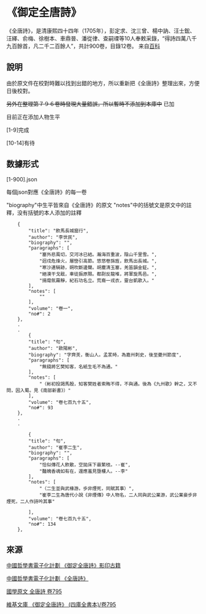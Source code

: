 
《御定全唐詩》
===============

《全唐詩》，是清康熙四十四年（1705年），彭定求、沈三曾、楊中訥、汪士鋐、汪繹、俞梅、徐樹本、車鼎晉、潘從律、查嗣瑮等10人奉敕采錄，“得詩四萬八千九百餘首，凡二千二百餘人”，共計900卷，目錄12卷。 来自[百科](https://baike.baidu.com/item/%E5%85%A8%E5%94%90%E8%AF%97)

## 說明
由於原文件在校對時難以找到出錯的地方，所以重新把《全唐詩》整理出來，方便日後校對。

~~另外在整理第７９６卷時發現大量錯誤，所以暫時不添加到本庫中~~ 已加

目前正在添加人物生平

[1-9]完成

[10-14]有待

## 数據形式

[1-900].json

每個json對應《全唐詩》的每一卷

"biography"中生平皆來自《全唐詩》的原文
"notes"中的括號文是原文中的註釋，没有括號的本人添加的註釋

```
    {
        "title": "飲馬長城窟行",
        "author": "李世民",
        "biography": "",
        "paragraphs": [
            "塞外悲風切，交河冰已結。瀚海百重波，陰山千里雪。",
            "迥戍危烽火，層巒引高節。悠悠卷旆旌，飲馬出長城。",
            "寒沙連騎跡，朔吹斷邊聲。胡塵清玉塞，羌笛韻金鉦。",
            "絕漠干戈戢，車徒振原隰。都尉反龍堆，將軍旋馬邑。",
            "揚麾氛霧靜，紀石功名立。荒裔一戎衣，靈台凱歌入。"
        ],
        "notes": [
            ""
        ],
        "volume": "卷一",
        "no#": 2
    },
    .
    .
        {
        "title": "句",
        "author": "歐陽彬",
        "biography": "字齊羙，衡山人。孟㫤時，為嘉州刺史，後至䕫州節度",
        "paragraphs": [
            "無錢將乞樊知客，名紙生毛不為通。"
        ],
        "notes": [
            "（彬初投謁馬殷，知客樊姓者索賄不得，不與通。後為《九州歌》幹之，又不問，因入蜀。見《南部新書》）"
        ],
        "volume": "卷七百九十五",
        "no#": 93
    },
    .
    .
    
        {
        "title": "句",
        "author": "崔李二生",
        "biography": "",
        "paragraphs": [
            "恰似傳花人飲散，空拋床下最繁枝。--崔",
            "豔魄香魂如有在，還應羞見墮樓人。--李"
        ],
        "notes": [
            "（二生並與武椽游。歩非煙死，同賦其事）",
            "崔李二生為唐代小說《非煙傳》中人物名，二人同與武公業游，武公業妾步非煙死，二人作詩吟其事"

        ],
        "volume": "卷七百九十五",
        "no#": 134
    },
```

## 來源
[中國哲學書電子化計劃 《御定全唐詩》影印古籍](https://ctext.org/library.pl?if=gb&res=5801)

[中國哲學書電子化計劃 《全唐詩》](https://ctext.org/quantangshi/zh)

[國學原文 全唐詩 卷795](http://www.guoxue.com/qts/qts_0795.htm)

[維基文庫 《御定全唐詩》 (四庫全書本)/卷795](https://zh.m.wikisource.org/zh-hant/%E5%BE%A1%E5%AE%9A%E5%85%A8%E5%94%90%E8%A9%A9_(%E5%9B%9B%E5%BA%AB%E5%85%A8%E6%9B%B8%E6%9C%AC)/%E5%8D%B7795#)
